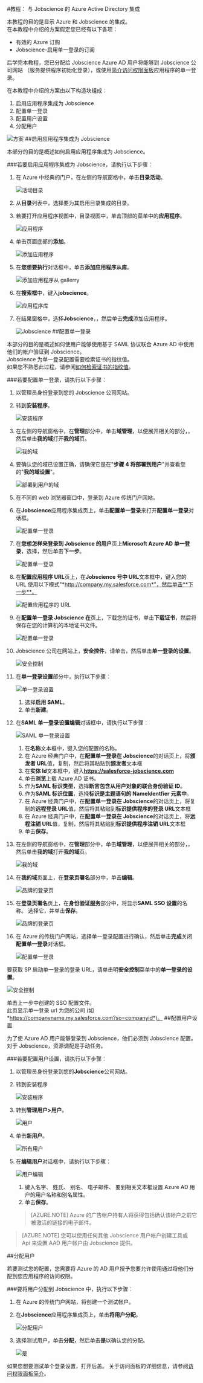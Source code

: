 <properties 
    pageTitle="教程︰ Azure Active Directory 集成与 Jobscience |Microsoft Azure" 
    description="了解如何使用 Jobscience Azure Active Directory 以启用单一登录、 自动化资源调配，以及更多 ！" 
    services="active-directory" 
    authors="jeevansd"  
    documentationCenter="na" 
    manager="femila"/>
<tags 
    ms.service="active-directory" 
    ms.devlang="na" 
    ms.topic="article" 
    ms.tgt_pltfrm="na" 
    ms.workload="identity" 
    ms.date="09/29/2016" 
    ms.author="jeedes" />

#<a name="tutorial-azure-active-directory-integration-with-jobscience"></a>教程︰ 与 Jobscience 的 Azure Active Directory 集成
  
本教程的目的是显示 Azure 和 Jobscience 的集成。  
在本教程中介绍的方案假定您已经有以下各项︰

-   有效的 Azure 订购
-   Jobscience-启用单一登录的订阅
  
后学完本教程，您已分配给 Jobscience Azure AD 用户将能够到 Jobscience 公司网站 （服务提供程序初始化登录），或使用[简介访问权限面板](active-directory-saas-access-panel-introduction.md)应用程序的单一登录。
  
在本教程中介绍的方案由以下构造块组成︰

1.  启用应用程序集成为 Jobscience
2.  配置单一登录
3.  配置用户设置
4.  分配用户

![方案](./media/active-directory-saas-jobscience-tutorial/IC784341.png "方案")
##<a name="enabling-the-application-integration-for-jobscience"></a>启用应用程序集成为 Jobscience
  
本部分的目的是概述如何启用应用程序集成为 Jobscience。

###<a name="to-enable-the-application-integration-for-jobscience-perform-the-following-steps"></a>若要启用应用程序集成为 Jobscience，请执行以下步骤︰

1.  在 Azure 中经典的门户，在左侧的导航窗格中，单击**目录活动**。

    ![活动目录](./media/active-directory-saas-jobscience-tutorial/IC700993.png "活动目录")

2.  从**目录**列表中，选择要为其启用目录集成的目录。

3.  若要打开应用程序视图中，目录视图中，单击顶部的菜单中的**应用程序**。

    ![应用程序](./media/active-directory-saas-jobscience-tutorial/IC700994.png "应用程序")

4.  单击页面底部的**添加**。

    ![添加应用程序](./media/active-directory-saas-jobscience-tutorial/IC749321.png "添加应用程序")

5.  在**您想要执行**对话框中，单击**添加应用程序从库**。

    ![添加应用程序从 gallerry](./media/active-directory-saas-jobscience-tutorial/IC749322.png "添加应用程序从 gallerry")

6.  在**搜索框**中，键入**jobscience**。

    ![应用程序库](./media/active-directory-saas-jobscience-tutorial/IC784342.png "应用程序库")

7.  在结果窗格中，选择**Jobscience**，，然后单击**完成**添加应用程序。

    ![Jobscience](./media/active-directory-saas-jobscience-tutorial/IC784357.png "Jobscience")
##<a name="configuring-single-sign-on"></a>配置单一登录
  
本部分的目的是概述如何使用户能够使用基于 SAML 协议联合 Azure AD 中使用他们的帐户验证到 Jobscience。  
Jobscience 为单一登录配置需要检索证书的指纹值。  
如果您不熟悉此过程，请参阅[如何检索证书的指纹值](http://youtu.be/YKQF266SAxI)。

###<a name="to-configure-single-sign-on-perform-the-following-steps"></a>若要配置单一登录，请执行以下步骤︰

1.  以管理员身份登录到您的 Jobscience 公司网站。

2.  转到**安装程序**。

    ![安装程序](./media/active-directory-saas-jobscience-tutorial/IC784358.png "安装程序")

3.  在左侧的导航窗格中，在**管理**部分中，单击**域管理**，以便展开相关的部分，，然后单击**我的域**打开**我的域**页。 

    ![我的域](./media/active-directory-saas-jobscience-tutorial/IC767825.png "我的域")

4.  要确认您的域已设置正确，请确保它是在"**步骤 4 将部署到用户**"并查看您的"**我的域设置**"。

    ![部署到用户的域](./media/active-directory-saas-jobscience-tutorial/IC784377.png "部署到用户的域")

5.  在不同的 web 浏览器窗口中，登录到 Azure 传统门户网站。

6.  在**Jobscience**应用程序集成页上，单击**配置单一登录**来打开**配置单一登录**对话框。

    ![配置单一登录](./media/active-directory-saas-jobscience-tutorial/IC784360.png "配置单一登录")

7.  在**您想怎样来登录到 Jobscience 的用户**页上**Microsoft Azure AD 单一登录**，选择，然后单击**下一步**。

    ![配置单一登录](./media/active-directory-saas-jobscience-tutorial/IC784361.png "配置单一登录")

8.  在**配置应用程序 URL**页上，在**Jobscience 号中 URL**文本框中，键入您的 URL 使用以下模式"*http://company.my.salesforce.com*"，然后单击**下一步**。

    ![配置应用程序的 URL](./media/active-directory-saas-jobscience-tutorial/IC784362.png "配置应用程序的 URL")

9.  在**配置单一登录 Jobscience 在**页上，下载您的证书，单击**下载证书**，然后将保存在您的计算机的本地证书文件。

    ![配置单一登录](./media/active-directory-saas-jobscience-tutorial/IC784363.png "配置单一登录")

10. Jobscience 公司在网站上，**安全控件**，请单击，然后单击**单一登录的设置**。

    ![安全控制](./media/active-directory-saas-jobscience-tutorial/IC784364.png "安全控制")

11. 在**单一登录设置**部分中，执行以下步骤︰

    ![单一登录设置](./media/active-directory-saas-jobscience-tutorial/IC781026.png "单一登录设置")

    1.  选择**启用 SAML**。
    2.  单击**新建**。

12. 在**SAML 单一登录设置编辑**对话框中，请执行以下步骤︰

    ![SAML 单一登录设置](./media/active-directory-saas-jobscience-tutorial/IC784365.png "SAML 单一登录设置")

    1.  在**名称**文本框中，键入您的配置的名称。
    2.  在 Azure 经典门户中，在**配置单一登录在 Jobscience**的对话页上，将**颁发者 URL**值，复制，然后将其粘贴到**颁发者**文本框
    3.  在**实体 Id**文本框中，键入**https://salesforce-jobscience.com**
    4.  单击**浏览**上载 Azure AD 证书。
    5.  作为**SAML 标识类型**，选择**断言包含从用户对象的联合身份验证 ID**。
    6.  作为**SAML 标识位置**，选择**标识是主题语句的 NameIdentfier 元素中**。
    7.  在 Azure 经典门户中，在**配置单一登录在 Jobscience**的对话页上，将复制的**远程登录 URL**值，然后将其粘贴到**标识提供程序的登录 URL**文本框
    8.  在 Azure 经典门户中，在**配置单一登录在 Jobscience**的对话页上，将**远程注销 URL**值，复制，然后将其粘贴到**标识提供程序注销 URL**文本框
    9.  单击**保存**。

13. 在左侧的导航窗格中，在**管理**部分中，单击**域管理**，以便展开相关的部分，，然后单击**我的域**打开**我的域**页。 

    ![我的域](./media/active-directory-saas-jobscience-tutorial/IC767825.png "我的域")

14. 在**我的域**页面上，在**登录页署名**部分中，单击**编辑**。

    ![品牌的登录页](./media/active-directory-saas-jobscience-tutorial/IC767826.png "品牌的登录页")

15. 在**登录页署名**页上，在**身份验证服务**部分中，将显示**SAML SSO 设置**的名称。 选择它，并单击**保存**。

    ![品牌的登录页](./media/active-directory-saas-jobscience-tutorial/IC784366.png "品牌的登录页")

16. 在 Azure 的传统门户网站，选择单一登录配置进行确认，然后单击**完成**关闭**配置单一登录**对话框。

    ![配置单一登录](./media/active-directory-saas-jobscience-tutorial/IC784367.png "配置单一登录")
  
要获取 SP 启动单一登录的登录 URL，请单击明**安全控制**菜单中的**单一登录的设置**。

![安全控制](./media/active-directory-saas-jobscience-tutorial/IC784368.png "安全控制")
  
单击上一步中创建的 SSO 配置文件。  
此页显示单一登录 url 为您的公司 (如*https://companyname.my.salesforce.com?so=companyid*)。
##<a name="configuring-user-provisioning"></a>配置用户设置
  
为了使 Azure AD 用户能够登录到 Jobscience，他们必须到 Jobscience 配置。  
对于 Jobscience，资源调配是手动任务。

###<a name="to-configure-user-provisioning-perform-the-following-steps"></a>若要配置用户设置，请执行以下步骤︰

1.  以管理员身份登录到您的**Jobscience**公司网站。

2.  转到安装程序

    ![安装程序](./media/active-directory-saas-jobscience-tutorial/IC784358.png "安装程序")

3.  转到**管理用户\>用户**。

    ![用户](./media/active-directory-saas-jobscience-tutorial/IC784369.png "用户")

4.  单击**新用户**。

    ![所有用户](./media/active-directory-saas-jobscience-tutorial/IC784370.png "所有用户")

5.  在**编辑用户**对话框中，请执行以下步骤︰

    ![用户编辑](./media/active-directory-saas-jobscience-tutorial/IC784371.png "用户编辑")

    1.  键入名字、 姓氏、 别名、 电子邮件、 要到相关文本框设置 Azure AD 用户的用户名称和别名属性。
    2.  单击**保存**。

    >[AZURE.NOTE] Azure 的广告帐户持有人将获得包括确认该帐户之前它被激活的链接的电子邮件。

>[AZURE.NOTE] 您可以使用任何其他 Jobscience 用户帐户创建工具或 Api 来设置 AAD 用户帐户由 Jobscience 提供。

##<a name="assigning-users"></a>分配用户
  
若要测试您的配置，您需要将 Azure 的 AD 用户授予您要允许使用通过将他们分配到您应用程序的访问权限。

###<a name="to-assign-users-to-jobscience-perform-the-following-steps"></a>要将用户分配到 Jobscience 中，执行以下步骤︰

1.  在 Azure 的传统门户网站，将创建一个测试帐户。

2.  在**Jobscience**应用程序集成页上，单击**将用户分配**。

    ![分配用户](./media/active-directory-saas-jobscience-tutorial/IC784372.png "分配用户")

3.  选择测试用户，单击**分配**，然后单击**是**以确认您的分配。

    ![是](./media/active-directory-saas-jobscience-tutorial/IC767830.png "是")
  
如果您想要测试单个登录设置，打开后盖。 关于访问面板的详细信息，请参阅[访问权限面板简介](active-directory-saas-access-panel-introduction.md)。